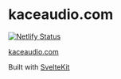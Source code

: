 # kaceaudio.com

[![Netlify Status](https://api.netlify.com/api/v1/badges/497f03fe-f400-461a-8b04-ea07664c9c70/deploy-status)](https://app.netlify.com/sites/kaceaudio/deploys)

[kaceaudio.com](https://kaceaudio.com)

Built with [SvelteKit](https://kit.svelte.dev/)
